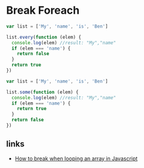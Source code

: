 # Break Foreach

```ts
var list = ['My', 'name', 'is', 'Ben']

list.every(function (elem) {
  console.log(elem) //result: "My","name"
  if (elem === 'name') {
    return false
  }
  return true
})
```

```ts
var list = ['My', 'name', 'is', 'Ben']

list.some(function (elem) {
  console.log(elem) //result: "My","name"
  if (elem === 'name') {
    return true
  }
  return false
})
```

## links

- [How to break when looping an array in Javascript](https://medium.com/@benjamincherion/how-to-break-an-array-in-javascript-6d3a55bd06f6)
